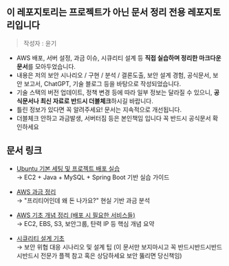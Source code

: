 ##  이 레포지토리는 프로젝트가 아닌 문서 정리 전용 레포지토리입니다
> 작성자 : 윤기

- AWS 배포, 서버 설정, 과금 이슈, 시큐리티 설계 등 **직접 실습하며 정리한 마크다운 문서**를 모아두었습니다.
- 내용은 저의 보안 시나리오 / 구현 / 분석 / 결론도출, 보안 설계 경험, 공식문서, 보안 보고서, ChatGPT, 기술 블로그 등을 바탕으로 작성되었습니다.
- 기술 스택의 버전 업데이트, 정책 변경 등에 따라 일부 정보는 달라질 수 있으니, **공식문서나 최신 자료로 반드시 더블체크**하시길 바랍니다.
- 틀린 정보가 있다면 꼭 알려주세요! 문서는 지속적으로 개선됩니다.
- 더블체크 안하고 과금발생, 서버터짐 등은 본인책임 입니다 꼭 반드시 공식문서 확인하세요


## 문서 링크
- [Ubuntu 기본 세팅 및 프로젝트 배포 실습](https://github.com/yoon0416/document/blob/main/AWS%20Ubuntu%20%EA%B8%B0%EB%B3%B8%20%EC%84%B8%ED%8C%85%20%EB%B0%8F%20%EC%8B%A4%EC%8A%B5.md)  
  → EC2 + Java + MySQL + Spring Boot 기반 실습 가이드

- [AWS 과금 정리](https://github.com/yoon0416/document/blob/main/aws%20%EA%B3%BC%EA%B8%88%20%EC%A0%95%EB%A6%AC.md)  
  → "프리티어인데 왜 돈 나가요?" 현실 기반 과금 분석

- [AWS 기초 개념 정리 (배포 시 필요한 서비스들)](https://github.com/yoon0416/document/blob/main/AWS%20%EA%B8%B0%EC%B4%88%20%EA%B0%9C%EB%85%90(%EB%B0%B0%ED%8F%AC%EB%8B%A8%EA%B3%84).md)  
  → EC2, EBS, S3, 보안그룹, 탄력 IP 등 핵심 개념 요약

- [시큐리티 설계 기초](https://github.com/yoon0416/document/blob/main/%EC%8B%9C%ED%81%90%EB%A6%AC%ED%8B%B0%20%EA%B8%B0%EC%B4%88%20%EC%84%A4%EA%B3%84%20%EC%A0%95%EB%A6%AC.md)  
  → 보안 위협 대응 시나리오 및 설계 팁 (이 문서만 보지마시고 꼭 반드시반드시반드시반드시 전문가 플젝 참고 혹은 상담하세요 보안 뚫리면 당신책임)
